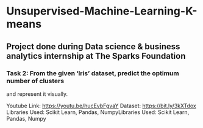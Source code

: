 # Unsupervised-Machine-Learning-K-means
## Project done during Data science & business analytics internship at The Sparks Foundation

### Task 2: From the given ‘Iris’ dataset, predict the optimum number of clusters
and represent it visually.

Youtube Link: https://youtu.be/hucEvbFgvaY
Dataset: https://bit.ly/3kXTdox
Libraries Used: Scikit Learn, Pandas, NumpyLibraries Used: Scikit Learn, Pandas, Numpy
